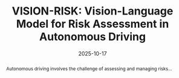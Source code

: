 ---
layout: article
title: "VISION-RISK: Vision-Language Model for Risk Assessment in Autonomous Driving"
authors: "A. Constantin, V. Negru, C. Lemnaru, R. Potolea"
affiliations: "Technical University of Cluj-Napoca"
venue: "ICCP 2025"
year: 2025
date: 2025-10-17
hero: /assets/images/visionrisk.png
pdf: /assets/papers/visionrisk.pdf
code:
dataset: /datasets/visionrisk/
video:
arxiv:
doi:
abstract: >
  Autonomous driving involves the challenge of assessing and managing risks...
bibtex: |
  @inproceedings{constantin2025visionrisk,
	author    = {Andrei Constantin and Vlad Negru and Camelia Lemnaru and Rodica Potolea},
	title     = {VISION-RISK: Vision-Language Model for Risk Assessment in Autonomous Driving},
	booktitle = {Proceedings of the ICCP 2025},        
	year      = {2025},
	pages     = {77}                             
  }
---